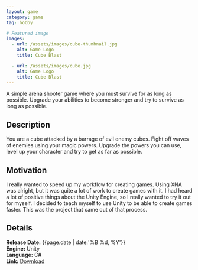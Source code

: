 ```yaml
---
layout: game
category: game
tag: hobby

# Featured image
images:
  - url: /assets/images/cube-thumbnail.jpg
    alt: Game Logo
    title: Cube Blast

  - url: /assets/images/cube.jpg
    alt: Game Logo
    title: Cube Blast
---
```


A simple arena shooter game where you must survive for as long as possible. Upgrade your abilities to become stronger and try to survive as long as possible.
<!--content-->

## Description
You are a cube attacked by a barrage of evil enemy cubes. Fight off waves of enemies using your magic powers. Upgrade the powers you can use, level up your character and try to get as far as possible.

## Motivation
I really wanted to speed up my workflow for creating games. Using XNA was alright, but it was quite a lot of work to create games with it. I had heard a lot of positive things about the Unity Engine, so I really wanted to try it out for myself. I decided to teach myself to use Unity to be able to create games faster. This was the project that came out of that process.
## Details
**Release Date:** {{page.date | date:'%B %d, %Y'}}  
**Engine:** Unity  
**Language:** C#  
**Link:**  [Download](http://gamejolt.com/games/cube-blast/36412)
